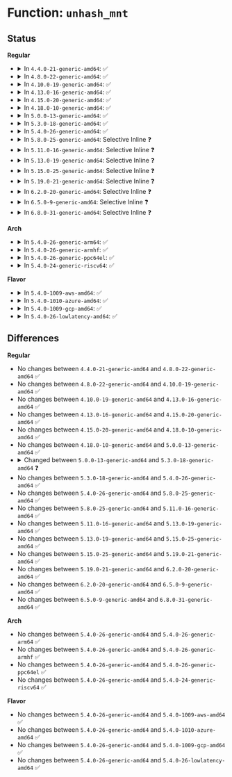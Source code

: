 # Function: <code>unhash_mnt</code>

## Status
<b>Regular</b>
<ul>
<li>
<details>
<summary>In <code>4.4.0-21-generic-amd64</code>: ✅</summary>

```c
void unhash_mnt(struct mount * mnt)
```

```json
{
  "name": "unhash_mnt",
  "collision_type": "Unique Static",
  "inline_type": "No",
  "funcs": [
    {
      "addr": 18446744071581122256,
      "name": "unhash_mnt",
      "external": false,
      "loc": "fs/namespace.c:813",
      "file": "fs/namespace.c",
      "inline": "seen, unknown",
      "caller_inline": [],
      "caller_func": [
        "fs/namespace.c:umount_tree",
        "fs/namespace.c:attach_recursive_mnt",
        "fs/namespace.c:__detach_mounts",
        "fs/namespace.c:SyS_pivot_root",
        "fs/namespace.c:SyS_pivot_root"
      ]
    }
  ],
  "symbols": [
    {
      "addr": 18446744071581122256,
      "name": "unhash_mnt",
      "section": ".text",
      "bind": "STB_LOCAL",
      "size": 169
    }
  ]
}
```
</details>
</li>
<li>
<details>
<summary>In <code>4.8.0-22-generic-amd64</code>: ✅</summary>

```c
void unhash_mnt(struct mount * mnt)
```

```json
{
  "name": "unhash_mnt",
  "collision_type": "Unique Static",
  "inline_type": "No",
  "funcs": [
    {
      "addr": 18446744071581288000,
      "name": "unhash_mnt",
      "external": false,
      "loc": "fs/namespace.c:813",
      "file": "fs/namespace.c",
      "inline": "seen, unknown",
      "caller_inline": [],
      "caller_func": [
        "fs/namespace.c:SyS_pivot_root",
        "fs/namespace.c:SyS_pivot_root",
        "fs/namespace.c:attach_recursive_mnt",
        "fs/namespace.c:__detach_mounts",
        "fs/namespace.c:umount_tree"
      ]
    }
  ],
  "symbols": [
    {
      "addr": 18446744071581288000,
      "name": "unhash_mnt",
      "section": ".text",
      "bind": "STB_LOCAL",
      "size": 169
    }
  ]
}
```
</details>
</li>
<li>
<details>
<summary>In <code>4.10.0-19-generic-amd64</code>: ✅</summary>

```c
void unhash_mnt(struct mount * mnt)
```

```json
{
  "name": "unhash_mnt",
  "collision_type": "Unique Static",
  "inline_type": "No",
  "funcs": [
    {
      "addr": 18446744071581367168,
      "name": "unhash_mnt",
      "external": false,
      "loc": "fs/namespace.c:814",
      "file": "fs/namespace.c",
      "inline": "seen, unknown",
      "caller_inline": [],
      "caller_func": [
        "fs/namespace.c:SyS_pivot_root",
        "fs/namespace.c:SyS_pivot_root",
        "fs/namespace.c:attach_recursive_mnt",
        "fs/namespace.c:__detach_mounts",
        "fs/namespace.c:umount_tree"
      ]
    }
  ],
  "symbols": [
    {
      "addr": 18446744071581367168,
      "name": "unhash_mnt",
      "section": ".text",
      "bind": "STB_LOCAL",
      "size": 169
    }
  ]
}
```
</details>
</li>
<li>
<details>
<summary>In <code>4.13.0-16-generic-amd64</code>: ✅</summary>

```c
void unhash_mnt(struct mount * mnt)
```

```json
{
  "name": "unhash_mnt",
  "collision_type": "Unique Static",
  "inline_type": "No",
  "funcs": [
    {
      "addr": 18446744071581422000,
      "name": "unhash_mnt",
      "external": false,
      "loc": "fs/namespace.c:815",
      "file": "fs/namespace.c",
      "inline": "seen, unknown",
      "caller_inline": [],
      "caller_func": [
        "fs/namespace.c:SyS_pivot_root",
        "fs/namespace.c:SyS_pivot_root",
        "fs/namespace.c:attach_recursive_mnt",
        "fs/namespace.c:__detach_mounts",
        "fs/namespace.c:umount_tree"
      ]
    }
  ],
  "symbols": [
    {
      "addr": 18446744071581422000,
      "name": "unhash_mnt",
      "section": ".text",
      "bind": "STB_LOCAL",
      "size": 169
    }
  ]
}
```
</details>
</li>
<li>
<details>
<summary>In <code>4.15.0-20-generic-amd64</code>: ✅</summary>

```c
void unhash_mnt(struct mount * mnt)
```

```json
{
  "name": "unhash_mnt",
  "collision_type": "Unique Static",
  "inline_type": "No",
  "funcs": [
    {
      "addr": 18446744071581563504,
      "name": "unhash_mnt",
      "external": false,
      "loc": "fs/namespace.c:882",
      "file": "fs/namespace.c",
      "inline": "seen, unknown",
      "caller_inline": [],
      "caller_func": [
        "fs/namespace.c:SyS_pivot_root",
        "fs/namespace.c:SyS_pivot_root",
        "fs/namespace.c:attach_recursive_mnt",
        "fs/namespace.c:__detach_mounts",
        "fs/namespace.c:umount_tree"
      ]
    }
  ],
  "symbols": [
    {
      "addr": 18446744071581563504,
      "name": "unhash_mnt",
      "section": ".text",
      "bind": "STB_LOCAL",
      "size": 169
    }
  ]
}
```
</details>
</li>
<li>
<details>
<summary>In <code>4.18.0-10-generic-amd64</code>: ✅</summary>

```c
void unhash_mnt(struct mount * mnt)
```

```json
{
  "name": "unhash_mnt",
  "collision_type": "Unique Static",
  "inline_type": "No",
  "funcs": [
    {
      "addr": 18446744071581720768,
      "name": "unhash_mnt",
      "external": false,
      "loc": "fs/namespace.c:892",
      "file": "fs/namespace.c",
      "inline": "seen, unknown",
      "caller_inline": [],
      "caller_func": [
        "fs/namespace.c:__ia32_sys_pivot_root",
        "fs/namespace.c:__ia32_sys_pivot_root",
        "fs/namespace.c:__x64_sys_pivot_root",
        "fs/namespace.c:__x64_sys_pivot_root",
        "fs/namespace.c:attach_recursive_mnt",
        "fs/namespace.c:__detach_mounts",
        "fs/namespace.c:umount_tree"
      ]
    }
  ],
  "symbols": [
    {
      "addr": 18446744071581720768,
      "name": "unhash_mnt",
      "section": ".text",
      "bind": "STB_LOCAL",
      "size": 163
    }
  ]
}
```
</details>
</li>
<li>
<details>
<summary>In <code>5.0.0-13-generic-amd64</code>: ✅</summary>

```c
void unhash_mnt(struct mount * mnt)
```

```json
{
  "name": "unhash_mnt",
  "collision_type": "Unique Static",
  "inline_type": "No",
  "funcs": [
    {
      "addr": 18446744071581807568,
      "name": "unhash_mnt",
      "external": false,
      "loc": "fs/namespace.c:804",
      "file": "fs/namespace.c",
      "inline": "seen, unknown",
      "caller_inline": [],
      "caller_func": [
        "fs/namespace.c:__ia32_sys_pivot_root",
        "fs/namespace.c:__ia32_sys_pivot_root",
        "fs/namespace.c:__x64_sys_pivot_root",
        "fs/namespace.c:__x64_sys_pivot_root",
        "fs/namespace.c:attach_recursive_mnt",
        "fs/namespace.c:__detach_mounts",
        "fs/namespace.c:umount_tree"
      ]
    }
  ],
  "symbols": [
    {
      "addr": 18446744071581807568,
      "name": "unhash_mnt",
      "section": ".text",
      "bind": "STB_LOCAL",
      "size": 163
    }
  ]
}
```
</details>
</li>
<li>
<details>
<summary>In <code>5.3.0-18-generic-amd64</code>: ✅</summary>

```c
struct mountpoint * unhash_mnt(struct mount * mnt)
```

```json
{
  "name": "unhash_mnt",
  "collision_type": "Unique Static",
  "inline_type": "No",
  "funcs": [
    {
      "addr": 18446744071581923040,
      "name": "unhash_mnt",
      "external": false,
      "loc": "fs/namespace.c:812",
      "file": "fs/namespace.c",
      "inline": "seen, unknown",
      "caller_inline": [],
      "caller_func": [
        "fs/namespace.c:__ia32_sys_pivot_root",
        "fs/namespace.c:__ia32_sys_pivot_root",
        "fs/namespace.c:__x64_sys_pivot_root",
        "fs/namespace.c:__x64_sys_pivot_root",
        "fs/namespace.c:attach_recursive_mnt",
        "fs/namespace.c:__detach_mounts",
        "fs/namespace.c:umount_tree",
        "fs/namespace.c:mntput_no_expire"
      ]
    }
  ],
  "symbols": [
    {
      "addr": 18446744071581923040,
      "name": "unhash_mnt",
      "section": ".text",
      "bind": "STB_LOCAL",
      "size": 153
    }
  ]
}
```
</details>
</li>
<li>
<details>
<summary>In <code>5.4.0-26-generic-amd64</code>: ✅</summary>

```c
struct mountpoint * unhash_mnt(struct mount * mnt)
```

```json
{
  "name": "unhash_mnt",
  "collision_type": "Unique Static",
  "inline_type": "No",
  "funcs": [
    {
      "addr": 18446744071581995440,
      "name": "unhash_mnt",
      "external": false,
      "loc": "fs/namespace.c:812",
      "file": "fs/namespace.c",
      "inline": "seen, unknown",
      "caller_inline": [],
      "caller_func": [
        "fs/namespace.c:__ia32_sys_pivot_root",
        "fs/namespace.c:__ia32_sys_pivot_root",
        "fs/namespace.c:__x64_sys_pivot_root",
        "fs/namespace.c:__x64_sys_pivot_root",
        "fs/namespace.c:attach_recursive_mnt",
        "fs/namespace.c:__detach_mounts",
        "fs/namespace.c:umount_tree",
        "fs/namespace.c:mntput_no_expire"
      ]
    }
  ],
  "symbols": [
    {
      "addr": 18446744071581995440,
      "name": "unhash_mnt",
      "section": ".text",
      "bind": "STB_LOCAL",
      "size": 153
    }
  ]
}
```
</details>
</li>
<li>
<details>
<summary>In <code>5.8.0-25-generic-amd64</code>: Selective Inline ❓</summary>

```c
struct mountpoint * unhash_mnt(struct mount * mnt)
```

```json
{
  "name": "unhash_mnt",
  "collision_type": "Unique Static",
  "inline_type": "Selective",
  "funcs": [
    {
      "addr": 18446744071582255454,
      "name": "unhash_mnt",
      "external": false,
      "loc": "fs/namespace.c:828",
      "file": "fs/namespace.c",
      "inline": "not declared, inlined",
      "caller_inline": [
        "fs/namespace.c:__do_sys_pivot_root"
      ],
      "caller_func": [
        "fs/namespace.c:__do_sys_pivot_root",
        "fs/namespace.c:attach_recursive_mnt",
        "fs/namespace.c:__detach_mounts",
        "fs/namespace.c:umount_tree",
        "fs/namespace.c:mntput_no_expire"
      ]
    }
  ],
  "symbols": [
    {
      "addr": 18446744071582229536,
      "name": "unhash_mnt",
      "section": ".text",
      "bind": "STB_LOCAL",
      "size": 153
    }
  ]
}
```
</details>
</li>
<li>
<details>
<summary>In <code>5.11.0-16-generic-amd64</code>: Selective Inline ❓</summary>

```c
struct mountpoint * unhash_mnt(struct mount * mnt)
```

```json
{
  "name": "unhash_mnt",
  "collision_type": "Unique Static",
  "inline_type": "Selective",
  "funcs": [
    {
      "addr": 18446744071582304750,
      "name": "unhash_mnt",
      "external": false,
      "loc": "fs/namespace.c:828",
      "file": "fs/namespace.c",
      "inline": "not declared, inlined",
      "caller_inline": [
        "fs/namespace.c:__do_sys_pivot_root"
      ],
      "caller_func": [
        "fs/namespace.c:__do_sys_pivot_root",
        "fs/namespace.c:attach_recursive_mnt",
        "fs/namespace.c:__detach_mounts",
        "fs/namespace.c:umount_tree",
        "fs/namespace.c:mntput_no_expire"
      ]
    }
  ],
  "symbols": [
    {
      "addr": 18446744071582277904,
      "name": "unhash_mnt",
      "section": ".text",
      "bind": "STB_LOCAL",
      "size": 153
    }
  ]
}
```
</details>
</li>
<li>
<details>
<summary>In <code>5.13.0-19-generic-amd64</code>: Selective Inline ❓</summary>

```c
struct mountpoint * unhash_mnt(struct mount * mnt)
```

```json
{
  "name": "unhash_mnt",
  "collision_type": "Unique Static",
  "inline_type": "Selective",
  "funcs": [
    {
      "addr": 18446744071582332349,
      "name": "unhash_mnt",
      "external": false,
      "loc": "fs/namespace.c:835",
      "file": "fs/namespace.c",
      "inline": "not declared, inlined",
      "caller_inline": [
        "fs/namespace.c:__do_sys_pivot_root"
      ],
      "caller_func": [
        "fs/namespace.c:__do_sys_pivot_root",
        "fs/namespace.c:attach_recursive_mnt",
        "fs/namespace.c:__detach_mounts",
        "fs/namespace.c:umount_tree",
        "fs/namespace.c:mntput_no_expire"
      ]
    }
  ],
  "symbols": [
    {
      "addr": 18446744071582303312,
      "name": "unhash_mnt",
      "section": ".text",
      "bind": "STB_LOCAL",
      "size": 153
    }
  ]
}
```
</details>
</li>
<li>
<details>
<summary>In <code>5.15.0-25-generic-amd64</code>: Selective Inline ❓</summary>

```c
struct mountpoint * unhash_mnt(struct mount * mnt)
```

```json
{
  "name": "unhash_mnt",
  "collision_type": "Unique Static",
  "inline_type": "Selective",
  "funcs": [
    {
      "addr": 18446744071582652941,
      "name": "unhash_mnt",
      "external": false,
      "loc": "fs/namespace.c:844",
      "file": "fs/namespace.c",
      "inline": "not declared, inlined",
      "caller_inline": [
        "fs/namespace.c:__do_sys_pivot_root"
      ],
      "caller_func": [
        "fs/namespace.c:__do_sys_pivot_root",
        "fs/namespace.c:attach_recursive_mnt",
        "fs/namespace.c:__detach_mounts",
        "fs/namespace.c:umount_tree",
        "fs/namespace.c:mntput_no_expire"
      ]
    }
  ],
  "symbols": [
    {
      "addr": 18446744071582622368,
      "name": "unhash_mnt",
      "section": ".text",
      "bind": "STB_LOCAL",
      "size": 153
    }
  ]
}
```
</details>
</li>
<li>
<details>
<summary>In <code>5.19.0-21-generic-amd64</code>: Selective Inline ❓</summary>

```c
struct mountpoint * unhash_mnt(struct mount * mnt)
```

```json
{
  "name": "unhash_mnt",
  "collision_type": "Unique Static",
  "inline_type": "Selective",
  "funcs": [
    {
      "addr": 18446744071583192089,
      "name": "unhash_mnt",
      "external": false,
      "loc": "fs/namespace.c:880",
      "file": "fs/namespace.c",
      "inline": "not declared, inlined",
      "caller_inline": [
        "fs/namespace.c:__do_sys_pivot_root"
      ],
      "caller_func": [
        "fs/namespace.c:__do_sys_pivot_root",
        "fs/namespace.c:attach_recursive_mnt",
        "fs/namespace.c:__detach_mounts",
        "fs/namespace.c:umount_tree",
        "fs/namespace.c:mntput_no_expire"
      ]
    }
  ],
  "symbols": [
    {
      "addr": 18446744071583157728,
      "name": "unhash_mnt",
      "section": ".text",
      "bind": "STB_LOCAL",
      "size": 163
    }
  ]
}
```
</details>
</li>
<li>
<details>
<summary>In <code>6.2.0-20-generic-amd64</code>: Selective Inline ❓</summary>

```c
struct mountpoint * unhash_mnt(struct mount * mnt)
```

```json
{
  "name": "unhash_mnt",
  "collision_type": "Unique Static",
  "inline_type": "Selective",
  "funcs": [
    {
      "addr": 18446744071583767449,
      "name": "unhash_mnt",
      "external": false,
      "loc": "fs/namespace.c:991",
      "file": "fs/namespace.c",
      "inline": "not declared, inlined",
      "caller_inline": [
        "fs/namespace.c:__do_sys_pivot_root"
      ],
      "caller_func": [
        "fs/namespace.c:__do_sys_pivot_root",
        "fs/namespace.c:attach_recursive_mnt",
        "fs/namespace.c:__detach_mounts",
        "fs/namespace.c:umount_tree",
        "fs/namespace.c:mntput_no_expire"
      ]
    }
  ],
  "symbols": [
    {
      "addr": 18446744071583731856,
      "name": "unhash_mnt",
      "section": ".text",
      "bind": "STB_LOCAL",
      "size": 163
    }
  ]
}
```
</details>
</li>
<li>
<details>
<summary>In <code>6.5.0-9-generic-amd64</code>: Selective Inline ❓</summary>

```c
struct mountpoint * unhash_mnt(struct mount * mnt)
```

```json
{
  "name": "unhash_mnt",
  "collision_type": "Unique Static",
  "inline_type": "Selective",
  "funcs": [
    {
      "addr": 18446744071583984616,
      "name": "unhash_mnt",
      "external": false,
      "loc": "fs/namespace.c:900",
      "file": "fs/namespace.c",
      "inline": "not declared, inlined",
      "caller_inline": [
        "fs/namespace.c:__do_sys_pivot_root"
      ],
      "caller_func": [
        "fs/namespace.c:__do_sys_pivot_root",
        "fs/namespace.c:attach_recursive_mnt",
        "fs/namespace.c:__detach_mounts",
        "fs/namespace.c:umount_tree",
        "fs/namespace.c:mntput_no_expire"
      ]
    }
  ],
  "symbols": [
    {
      "addr": 18446744071583948752,
      "name": "unhash_mnt",
      "section": ".text",
      "bind": "STB_LOCAL",
      "size": 163
    }
  ]
}
```
</details>
</li>
<li>
<details>
<summary>In <code>6.8.0-31-generic-amd64</code>: Selective Inline ❓</summary>

```c
struct mountpoint * unhash_mnt(struct mount * mnt)
```

```json
{
  "name": "unhash_mnt",
  "collision_type": "Unique Static",
  "inline_type": "Selective",
  "funcs": [
    {
      "addr": 18446744071584197160,
      "name": "unhash_mnt",
      "external": false,
      "loc": "fs/namespace.c:888",
      "file": "fs/namespace.c",
      "inline": "not declared, inlined",
      "caller_inline": [
        "fs/namespace.c:__do_sys_pivot_root"
      ],
      "caller_func": [
        "fs/namespace.c:__do_sys_pivot_root",
        "fs/namespace.c:attach_recursive_mnt",
        "fs/namespace.c:__detach_mounts",
        "fs/namespace.c:umount_tree",
        "fs/namespace.c:mntput_no_expire"
      ]
    }
  ],
  "symbols": [
    {
      "addr": 18446744071584156192,
      "name": "unhash_mnt",
      "section": ".text",
      "bind": "STB_LOCAL",
      "size": 163
    }
  ]
}
```
</details>
</li>
</ul>
<b>Arch</b>
<ul>
<li>
<details>
<summary>In <code>5.4.0-26-generic-arm64</code>: ✅</summary>

```c
struct mountpoint * unhash_mnt(struct mount * mnt)
```

```json
{
  "name": "unhash_mnt",
  "collision_type": "Unique Static",
  "inline_type": "No",
  "funcs": [
    {
      "addr": 18446603336493513320,
      "name": "unhash_mnt",
      "external": false,
      "loc": "fs/namespace.c:812",
      "file": "fs/namespace.c",
      "inline": "seen, unknown",
      "caller_inline": [],
      "caller_func": [
        "fs/namespace.c:__arm64_sys_pivot_root",
        "fs/namespace.c:__arm64_sys_pivot_root",
        "fs/namespace.c:attach_recursive_mnt",
        "fs/namespace.c:__detach_mounts",
        "fs/namespace.c:umount_tree",
        "fs/namespace.c:mntput_no_expire"
      ]
    }
  ],
  "symbols": [
    {
      "addr": 18446603336493513320,
      "name": "unhash_mnt",
      "section": ".text",
      "bind": "STB_LOCAL",
      "size": 132
    }
  ]
}
```
</details>
</li>
<li>
<details>
<summary>In <code>5.4.0-26-generic-armhf</code>: ✅</summary>

```c
struct mountpoint * unhash_mnt(struct mount * mnt)
```

```json
{
  "name": "unhash_mnt",
  "collision_type": "Unique Static",
  "inline_type": "No",
  "funcs": [
    {
      "addr": 3227067924,
      "name": "unhash_mnt",
      "external": false,
      "loc": "fs/namespace.c:812",
      "file": "fs/namespace.c",
      "inline": "seen, unknown",
      "caller_inline": [],
      "caller_func": [
        "fs/namespace.c:__se_sys_pivot_root",
        "fs/namespace.c:attach_recursive_mnt",
        "fs/namespace.c:mntput_no_expire",
        "fs/namespace.c:umount_mnt"
      ]
    }
  ],
  "symbols": [
    {
      "addr": 3227067924,
      "name": "unhash_mnt",
      "section": ".text",
      "bind": "STB_LOCAL",
      "size": 156
    }
  ]
}
```
</details>
</li>
<li>
<details>
<summary>In <code>5.4.0-26-generic-ppc64el</code>: ✅</summary>

```c
struct mountpoint * unhash_mnt(struct mount * mnt)
```

```json
{
  "name": "unhash_mnt",
  "collision_type": "Unique Static",
  "inline_type": "No",
  "funcs": [
    {
      "addr": 13835058055287076544,
      "name": "unhash_mnt",
      "external": false,
      "loc": "fs/namespace.c:812",
      "file": "fs/namespace.c",
      "inline": "seen, unknown",
      "caller_inline": [],
      "caller_func": [
        "fs/namespace.c:__se_sys_pivot_root",
        "fs/namespace.c:attach_recursive_mnt",
        "fs/namespace.c:mntput_no_expire",
        "fs/namespace.c:umount_mnt"
      ]
    }
  ],
  "symbols": [
    {
      "addr": 13835058055287076544,
      "name": "unhash_mnt",
      "section": ".text",
      "bind": "STB_LOCAL",
      "size": 152
    }
  ]
}
```
</details>
</li>
<li>
<details>
<summary>In <code>5.4.0-24-generic-riscv64</code>: ✅</summary>

```c
struct mountpoint * unhash_mnt(struct mount * mnt)
```

```json
{
  "name": "unhash_mnt",
  "collision_type": "Unique Static",
  "inline_type": "No",
  "funcs": [
    {
      "addr": 18446743936273183060,
      "name": "unhash_mnt",
      "external": false,
      "loc": "fs/namespace.c:812",
      "file": "fs/namespace.c",
      "inline": "seen, unknown",
      "caller_inline": [],
      "caller_func": [
        "fs/namespace.c:__se_sys_pivot_root",
        "fs/namespace.c:__se_sys_pivot_root",
        "fs/namespace.c:attach_recursive_mnt",
        "fs/namespace.c:__detach_mounts",
        "fs/namespace.c:umount_tree",
        "fs/namespace.c:mntput_no_expire"
      ]
    }
  ],
  "symbols": [
    {
      "addr": 18446743936273183060,
      "name": "unhash_mnt",
      "section": ".text",
      "bind": "STB_LOCAL",
      "size": 96
    }
  ]
}
```
</details>
</li>
</ul>
<b>Flavor</b>
<ul>
<li>
<details>
<summary>In <code>5.4.0-1009-aws-amd64</code>: ✅</summary>

```c
struct mountpoint * unhash_mnt(struct mount * mnt)
```

```json
{
  "name": "unhash_mnt",
  "collision_type": "Unique Static",
  "inline_type": "No",
  "funcs": [
    {
      "addr": 18446744071581964176,
      "name": "unhash_mnt",
      "external": false,
      "loc": "fs/namespace.c:812",
      "file": "fs/namespace.c",
      "inline": "seen, unknown",
      "caller_inline": [],
      "caller_func": [
        "fs/namespace.c:__ia32_sys_pivot_root",
        "fs/namespace.c:__ia32_sys_pivot_root",
        "fs/namespace.c:__x64_sys_pivot_root",
        "fs/namespace.c:__x64_sys_pivot_root",
        "fs/namespace.c:attach_recursive_mnt",
        "fs/namespace.c:__detach_mounts",
        "fs/namespace.c:umount_tree",
        "fs/namespace.c:mntput_no_expire"
      ]
    }
  ],
  "symbols": [
    {
      "addr": 18446744071581964176,
      "name": "unhash_mnt",
      "section": ".text",
      "bind": "STB_LOCAL",
      "size": 153
    }
  ]
}
```
</details>
</li>
<li>
<details>
<summary>In <code>5.4.0-1010-azure-amd64</code>: ✅</summary>

```c
struct mountpoint * unhash_mnt(struct mount * mnt)
```

```json
{
  "name": "unhash_mnt",
  "collision_type": "Unique Static",
  "inline_type": "No",
  "funcs": [
    {
      "addr": 18446744071581901744,
      "name": "unhash_mnt",
      "external": false,
      "loc": "fs/namespace.c:812",
      "file": "fs/namespace.c",
      "inline": "seen, unknown",
      "caller_inline": [],
      "caller_func": [
        "fs/namespace.c:__ia32_sys_pivot_root",
        "fs/namespace.c:__ia32_sys_pivot_root",
        "fs/namespace.c:__x64_sys_pivot_root",
        "fs/namespace.c:__x64_sys_pivot_root",
        "fs/namespace.c:attach_recursive_mnt",
        "fs/namespace.c:__detach_mounts",
        "fs/namespace.c:umount_tree",
        "fs/namespace.c:mntput_no_expire"
      ]
    }
  ],
  "symbols": [
    {
      "addr": 18446744071581901744,
      "name": "unhash_mnt",
      "section": ".text",
      "bind": "STB_LOCAL",
      "size": 153
    }
  ]
}
```
</details>
</li>
<li>
<details>
<summary>In <code>5.4.0-1009-gcp-amd64</code>: ✅</summary>

```c
struct mountpoint * unhash_mnt(struct mount * mnt)
```

```json
{
  "name": "unhash_mnt",
  "collision_type": "Unique Static",
  "inline_type": "No",
  "funcs": [
    {
      "addr": 18446744071581955456,
      "name": "unhash_mnt",
      "external": false,
      "loc": "fs/namespace.c:812",
      "file": "fs/namespace.c",
      "inline": "seen, unknown",
      "caller_inline": [],
      "caller_func": [
        "fs/namespace.c:__ia32_sys_pivot_root",
        "fs/namespace.c:__ia32_sys_pivot_root",
        "fs/namespace.c:__x64_sys_pivot_root",
        "fs/namespace.c:__x64_sys_pivot_root",
        "fs/namespace.c:attach_recursive_mnt",
        "fs/namespace.c:__detach_mounts",
        "fs/namespace.c:umount_tree",
        "fs/namespace.c:mntput_no_expire"
      ]
    }
  ],
  "symbols": [
    {
      "addr": 18446744071581955456,
      "name": "unhash_mnt",
      "section": ".text",
      "bind": "STB_LOCAL",
      "size": 153
    }
  ]
}
```
</details>
</li>
<li>
<details>
<summary>In <code>5.4.0-26-lowlatency-amd64</code>: ✅</summary>

```c
struct mountpoint * unhash_mnt(struct mount * mnt)
```

```json
{
  "name": "unhash_mnt",
  "collision_type": "Unique Static",
  "inline_type": "No",
  "funcs": [
    {
      "addr": 18446744071582025664,
      "name": "unhash_mnt",
      "external": false,
      "loc": "fs/namespace.c:812",
      "file": "fs/namespace.c",
      "inline": "seen, unknown",
      "caller_inline": [],
      "caller_func": [
        "fs/namespace.c:__ia32_sys_pivot_root",
        "fs/namespace.c:__ia32_sys_pivot_root",
        "fs/namespace.c:__x64_sys_pivot_root",
        "fs/namespace.c:__x64_sys_pivot_root",
        "fs/namespace.c:attach_recursive_mnt",
        "fs/namespace.c:__detach_mounts",
        "fs/namespace.c:umount_tree",
        "fs/namespace.c:mntput_no_expire"
      ]
    }
  ],
  "symbols": [
    {
      "addr": 18446744071582025664,
      "name": "unhash_mnt",
      "section": ".text",
      "bind": "STB_LOCAL",
      "size": 153
    }
  ]
}
```
</details>
</li>
</ul>

## Differences
<b>Regular</b>
<ul>
<li>
No changes between <code>4.4.0-21-generic-amd64</code> and <code>4.8.0-22-generic-amd64</code> ✅
</li>
<li>
No changes between <code>4.8.0-22-generic-amd64</code> and <code>4.10.0-19-generic-amd64</code> ✅
</li>
<li>
No changes between <code>4.10.0-19-generic-amd64</code> and <code>4.13.0-16-generic-amd64</code> ✅
</li>
<li>
No changes between <code>4.13.0-16-generic-amd64</code> and <code>4.15.0-20-generic-amd64</code> ✅
</li>
<li>
No changes between <code>4.15.0-20-generic-amd64</code> and <code>4.18.0-10-generic-amd64</code> ✅
</li>
<li>
No changes between <code>4.18.0-10-generic-amd64</code> and <code>5.0.0-13-generic-amd64</code> ✅
</li>
<li>
<details>
<summary>Changed between <code>5.0.0-13-generic-amd64</code> and <code>5.3.0-18-generic-amd64</code> ❓</summary>
<ul>
<li>
<b>Return type changed. </b>
<code>void</code> ➡️ <code>struct mountpoint *</code>
</li>
</ul>
</details>
</li>
<li>
No changes between <code>5.3.0-18-generic-amd64</code> and <code>5.4.0-26-generic-amd64</code> ✅
</li>
<li>
No changes between <code>5.4.0-26-generic-amd64</code> and <code>5.8.0-25-generic-amd64</code> ✅
</li>
<li>
No changes between <code>5.8.0-25-generic-amd64</code> and <code>5.11.0-16-generic-amd64</code> ✅
</li>
<li>
No changes between <code>5.11.0-16-generic-amd64</code> and <code>5.13.0-19-generic-amd64</code> ✅
</li>
<li>
No changes between <code>5.13.0-19-generic-amd64</code> and <code>5.15.0-25-generic-amd64</code> ✅
</li>
<li>
No changes between <code>5.15.0-25-generic-amd64</code> and <code>5.19.0-21-generic-amd64</code> ✅
</li>
<li>
No changes between <code>5.19.0-21-generic-amd64</code> and <code>6.2.0-20-generic-amd64</code> ✅
</li>
<li>
No changes between <code>6.2.0-20-generic-amd64</code> and <code>6.5.0-9-generic-amd64</code> ✅
</li>
<li>
No changes between <code>6.5.0-9-generic-amd64</code> and <code>6.8.0-31-generic-amd64</code> ✅
</li>
</ul>
<b>Arch</b>
<ul>
<li>
No changes between <code>5.4.0-26-generic-amd64</code> and <code>5.4.0-26-generic-arm64</code> ✅
</li>
<li>
No changes between <code>5.4.0-26-generic-amd64</code> and <code>5.4.0-26-generic-armhf</code> ✅
</li>
<li>
No changes between <code>5.4.0-26-generic-amd64</code> and <code>5.4.0-26-generic-ppc64el</code> ✅
</li>
<li>
No changes between <code>5.4.0-26-generic-amd64</code> and <code>5.4.0-24-generic-riscv64</code> ✅
</li>
</ul>
<b>Flavor</b>
<ul>
<li>
No changes between <code>5.4.0-26-generic-amd64</code> and <code>5.4.0-1009-aws-amd64</code> ✅
</li>
<li>
No changes between <code>5.4.0-26-generic-amd64</code> and <code>5.4.0-1010-azure-amd64</code> ✅
</li>
<li>
No changes between <code>5.4.0-26-generic-amd64</code> and <code>5.4.0-1009-gcp-amd64</code> ✅
</li>
<li>
No changes between <code>5.4.0-26-generic-amd64</code> and <code>5.4.0-26-lowlatency-amd64</code> ✅
</li>
</ul>
